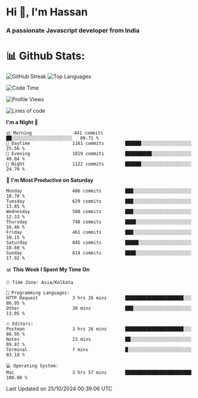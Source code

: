 # Hi 👋, I'm Hassan
### A passionate Javascript developer from India


# 📊 Github Stats:
![GitHub Streak](https://github-readme-streak-stats.herokuapp.com/?user=codeblooded47&theme=dracula&hide_border=false)
![Top Languages](https://github-readme-stats.vercel.app/api/top-langs/?username=codeblooded47&layout=compact&theme=dracula)



<!--START_SECTION:waka-->
![Code Time](http://img.shields.io/badge/Code%20Time-853%20hrs%2036%20mins-blue)

![Profile Views](http://img.shields.io/badge/Profile%20Views-0-blue)

![Lines of code](https://img.shields.io/badge/From%20Hello%20World%20I%27ve%20Written-23.6%20million%20lines%20of%20code-blue)

**I'm a Night 🦉** 

```text
🌞 Morning                441 commits         ██░░░░░░░░░░░░░░░░░░░░░░░   09.71 % 
🌆 Daytime                1161 commits        ██████░░░░░░░░░░░░░░░░░░░   25.56 % 
🌃 Evening                1819 commits        ██████████░░░░░░░░░░░░░░░   40.04 % 
🌙 Night                  1122 commits        ██████░░░░░░░░░░░░░░░░░░░   24.70 % 
```
📅 **I'm Most Productive on Saturday** 

```text
Monday                   486 commits         ███░░░░░░░░░░░░░░░░░░░░░░   10.70 % 
Tuesday                  629 commits         ███░░░░░░░░░░░░░░░░░░░░░░   13.85 % 
Wednesday                560 commits         ███░░░░░░░░░░░░░░░░░░░░░░   12.33 % 
Thursday                 748 commits         ████░░░░░░░░░░░░░░░░░░░░░   16.46 % 
Friday                   461 commits         ███░░░░░░░░░░░░░░░░░░░░░░   10.15 % 
Saturday                 845 commits         █████░░░░░░░░░░░░░░░░░░░░   18.60 % 
Sunday                   814 commits         ████░░░░░░░░░░░░░░░░░░░░░   17.92 % 
```


📊 **This Week I Spent My Time On** 

```text
🕑︎ Time Zone: Asia/Kolkata

💬 Programming Languages: 
HTTP Request             3 hrs 26 mins       ██████████████████████░░░   86.95 % 
Other                    30 mins             ███░░░░░░░░░░░░░░░░░░░░░░   13.05 % 

🔥 Editors: 
Postman                  3 hrs 26 mins       ██████████████████████░░░   86.95 % 
Notes                    23 mins             ██░░░░░░░░░░░░░░░░░░░░░░░   09.87 % 
Terminal                 7 mins              █░░░░░░░░░░░░░░░░░░░░░░░░   03.18 % 

💻 Operating System: 
Mac                      3 hrs 57 mins       █████████████████████████   100.00 % 
```


 Last Updated on 25/10/2024 00:39:06 UTC
<!--END_SECTION:waka-->

